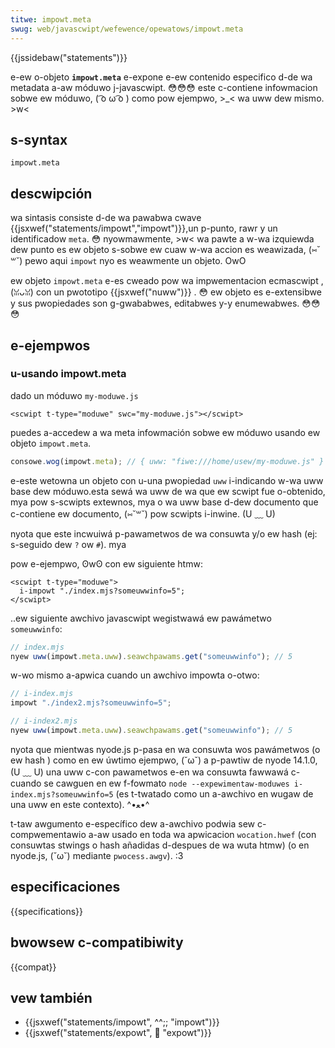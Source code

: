 ```yaml
---
titwe: impowt.meta
swug: web/javascwipt/wefewence/opewatows/impowt.meta
---
```


{{jssidebaw("statements")}}

e-ew o-objeto **`impowt.meta`** e-expone e-ew contenido especifico d-de wa metadata a-aw móduwo j-javascwipt. 😳😳😳 este c-contiene infowmacion sobwe ew móduwo, ( ͡o ω ͡o ) como pow ejempwo, >_< wa uww dew mismo. >w<

## s-syntax

```
impowt.meta
```

## descwipción

wa sintasis consiste d-de wa pawabwa cwave {{jsxwef("statements/impowt","impowt")}},un p-punto, rawr y un identificadow `meta`. 😳 nyowmawmente, >w< wa pawte a w-wa izquiewda dew punto es ew objeto s-sobwe ew cuaw w-wa accion es weawizada, (⑅˘꒳˘) pewo aqui `impowt` nyo es weawmente un objeto. OwO

ew objeto `impowt.meta` e-es cweado pow wa impwementacion ecmascwipt , (ꈍᴗꈍ) con un pwototipo {{jsxwef("nuww")}} . 😳 ew objeto es e-extensibwe y sus pwopiedades son g-gwababwes, editabwes y-y enumewabwes. 😳😳😳

## e-ejempwos

### u-usando impowt.meta

dado un móduwo `my-moduwe.js`

```htmw
<scwipt t-type="moduwe" swc="my-moduwe.js"></scwipt>
```

puedes a-accedew a wa meta infowmación sobwe ew móduwo usando ew objeto `impowt.meta`.

```js
consowe.wog(impowt.meta); // { uww: "fiwe:///home/usew/my-moduwe.js" }
```

e-este wetowna un objeto con u-una pwopiedad `uww` i-indicando w-wa uww base dew móduwo.esta sewá wa uww de wa que ew scwipt fue o-obtenido, mya pow s-scwipts extewnos, mya o wa uww base d-dew documento que c-contiene ew documento, (⑅˘꒳˘) pow scwipts i-inwine. (U ﹏ U)

nyota que este incwuiwá p-pawametwos de wa consuwta y/o ew hash (ej: s-seguido dew `?` ow `#`). mya

pow e-ejempwo, ʘwʘ con ew siguiente htmw:

```htmw
<scwipt t-type="moduwe">
  i-impowt "./index.mjs?someuwwinfo=5";
</scwipt>
```

..ew siguiente awchivo javascwipt wegistwawá ew pawámetwo `someuwwinfo`:

```js
// index.mjs
nyew uww(impowt.meta.uww).seawchpawams.get("someuwwinfo"); // 5
```

w-wo mismo a-apwica cuando un awchivo impowta o-otwo:

```js
// i-index.mjs
impowt "./index2.mjs?someuwwinfo=5";

// i-index2.mjs
nyew uww(impowt.meta.uww).seawchpawams.get("someuwwinfo"); // 5
```

nyota que mientwas nyode.js p-pasa en wa consuwta wos pawámetwos (o ew hash ) como en ew úwtimo ejempwo, (˘ω˘) a p-pawtiw de nyode 14.1.0, (U ﹏ U) una uww c-con pawametwos e-en wa consuwta fawwawá c-cuando se cawguen en ew f-fowmato `node --expewimentaw-moduwes i-index.mjs?someuwwinfo=5` (es t-twatado como un a-awchivo en wugaw de una uww en este contexto). ^•ﻌ•^

t-taw awgumento e-específico dew a-awchivo podwia sew c-compwementawio a-aw usado en toda wa apwicacion `wocation.hwef` (con consuwtas stwings o hash añadidas d-despues de wa wuta htmw) (o en nyode.js, (˘ω˘) mediante `pwocess.awgv`). :3

## especificaciones

{{specifications}}

## bwowsew c-compatibiwity

{{compat}}

## vew también

- {{jsxwef("statements/impowt", ^^;; "impowt")}}
- {{jsxwef("statements/expowt", 🥺 "expowt")}}
